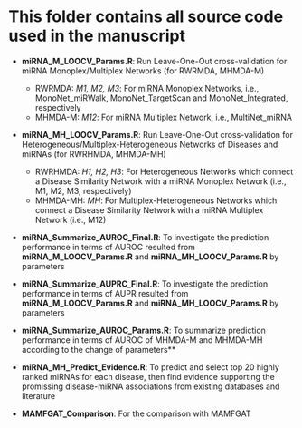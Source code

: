 # This folder contains all source code used in the manuscript

- **miRNA_M_LOOCV_Params.R**: Run Leave-One-Out cross-validation for miRNA Monoplex/Multiplex Networks (for RWRMDA, MHMDA-M)
  - RWRMDA: *M1, M2, M3*: For miRNA Monoplex Networks, i.e., MonoNet_miRWalk, MonoNet_TargetScan and MonoNet_Integrated, respectively
  - MHMDA-M: *M12*: For miRNA Multiplex Network, i.e., MultiNet_miRNA
 
- **miRNA_MH_LOOCV_Params.R**: Run Leave-One-Out cross-validation for Heterogeneous/Multiplex-Heterogeneous Networks of Diseases and miRNAs (for RWRHMDA, MHMDA-MH)
  - RWRHMDA: *H1, H2, H3*: For Heterogeneous Networks which connect a Disease Similarity Network with a miRNA Monoplex Network (i.e., M1, M2, M3, respectively)
  - MHMDA-MH: *MH*: For Multiplex-Heterogeneous Networks which connect a Disease Similarity Network with a miRNA Multiplex Network (i.e., M12)

- **miRNA_Summarize_AUROC_Final.R**: To investigate the prediction performance in terms of AUROC resulted from **miRNA_M_LOOCV_Params.R** and **miRNA_MH_LOOCV_Params.R** by parameters
- **miRNA_Summarize_AUPRC_Final.R**: To investigate the prediction performance in terms of AUPR resulted from **miRNA_M_LOOCV_Params.R** and **miRNA_MH_LOOCV_Params.R** by parameters

- **miRNA_Summarize_AUROC_Params.R**: To summarize prediction performance in terms of AUROC of MHMDA-M and MHMDA-MH according to the change of parameters**

- **miRNA_MH_Predict_Evidence.R**: To predict and select top 20 highly ranked miRNAs for each disease, then find evidence supporting the promissing disease-miRNA associations from existing databases and literature

- **MAMFGAT_Comparison**: For the comparison with MAMFGAT

